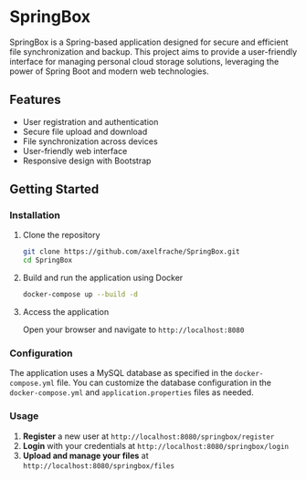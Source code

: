 # SpringBox

SpringBox is a Spring-based application designed for secure and efficient file synchronization and backup. This project aims to provide a user-friendly interface for managing personal cloud storage solutions, leveraging the power of Spring Boot and modern web technologies.

## Features

- User registration and authentication
- Secure file upload and download
- File synchronization across devices
- User-friendly web interface
- Responsive design with Bootstrap

## Getting Started

### Installation

1. Clone the repository

    ```sh
    git clone https://github.com/axelfrache/SpringBox.git
    cd SpringBox
    ```

2. Build and run the application using Docker

    ```sh
    docker-compose up --build -d
    ```

3. Access the application

   Open your browser and navigate to `http://localhost:8080`

### Configuration

The application uses a MySQL database as specified in the `docker-compose.yml` file. You can customize the database configuration in the `docker-compose.yml` and `application.properties` files as needed.

### Usage

1. **Register** a new user at `http://localhost:8080/springbox/register`
2. **Login** with your credentials at `http://localhost:8080/springbox/login`
3. **Upload and manage your files** at `http://localhost:8080/springbox/files`
